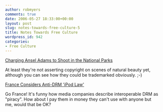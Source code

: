 ```yaml
---
author: robmyers
comments: true
date: 2006-05-27 18:33:00+00:00
layout: post
slug: notes-towards-free-culture-5
title: Notes Towards Free Culture
wordpress_id: 942
categories:
- Free Culture
---
```


[Charging Ansel Adams to Shoot in the National Parks](http://onthecommons.org/node/901)  
  
At least they're not asserting copyright on scenes of natural beauty yet, although you can see how they could be trademarked obviously. ;-)  
  
[France Considers Anti-DRM 'iPod Law'](http://rss.slashdot.org/Slashdot/slashdot?m=5692)  
  
Go France! It's funny how media companies describe interoperable DRM as "piracy". How about I pay them in money they can't use with anyone but me, would that be OK?  


